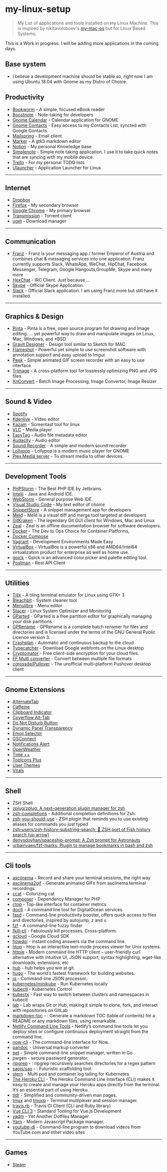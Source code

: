 # my-linux-setup

> My List of applications and tools installed on my Linux Machine. This is inspired by nikitavoloboev´s [my-mac-os](https://github.com/nikitavoloboev/my-mac-os)
but for Linux Based Systems.

This is a Work in progress. I will be adding more applications in the coming days.

## Base system

* I believe a development machine should be stable so, right now I am using Ubuntu 18.04 with Gnome as my Distro of Choice.

## Productivity

* [Bookworm](https://babluboy.github.io/bookworm/) - A simple, focused eBook reader
* [Boostnote](https://boostnote.io/) - Note-taking for developers
* [Gnome Calendar](https://wiki.gnome.org/Apps/Calendar) - Calendar application for GNOME
* [Gnome Contacts](https://wiki.gnome.org/Apps/Contacts) - Easy access to my Contacts List, syncted with Google Contacts.
* [Mailspring](https://getmailspring.com/) - Email client.
* [Marker](https://github.com/fabiocolacio/Marker) -  A gtk3 markdown editor 
* [Notion](https://www.notion.so) - My personal Knowledge base
* [Simplenote](https://simplenote.com/) - Simple note taking application. I use it to take quick notes that are syncing with my mobile device.
* [Trello](https://github.com/danielchatfield/trello-desktop) - For my personal TODO lists
* [Ulauncher](https://ulauncher.io/) - Application Launcher for Linux

---

## Internet

* [Dropbox](https://www.dropbox.com/home#/)
* [Firefox](https://www.mozilla.org/pt-PT/firefox/) - My secondary browser
* [Google Chrome](https://www.google.com/chrome/) - My primary browser
* [Transmission](https://transmissionbt.com/) - Torrent client
* [uget](https://ugetdm.com/) - Download manager

---

## Communication

* [Franz](https://meetfranz.com/) - Franz is your messaging app / former Emperor of Austria and combines chat & messaging services into one application. Franz currently supports Slack, WhatsApp, WeChat, HipChat, Facebook Messenger, Telegram, Google Hangouts,GroupMe, Skype and many more
* [HexChat](https://hexchat.github.io/) - IRC Client. Just because ...
* [Skype](https://www.skype.com/) - Official Skype Application.
* [Slack](https://slack.com) - Official Slack application. I am using Franz more but still have it installed.

---

## Graphics & Design

* [Pinta](https://pinta-project.com/pintaproject/pinta/) - Pinta is a free, open source program for drawing and image editing. ... yet powerful way to draw and manipulate images on Linux, Mac, Windows, and *BSD.
* [Gravit Designer](https://www.designer.io/#interface) - Design tool similar to Sketch for MAC
* [Flameshot](https://github.com/lupoDharkael/flameshot) - Powerful yet simple to use screenshot software with annotation support and easy upload to Imgur.
* [Peek](https://github.com/phw/peek) - Simple animated GIF screen recorder with an easy to use interface
* [Trimage](https://trimage.org/) - A cross-platform tool for losslessly optimizing PNG and JPG files.
* [XnConvert](https://www.xnview.com/en/xnconvert/) - Batch Image Processing, Image Convertor, Image Resizer

---

## Sound & Video

* [Spotify](https://www.spotify.com/)
* [Kdenlive](http://www.kdenlive.org/) - Video editor
* [Kazam](https://launchpad.net/kazam) - Screentast tool for linux
* [VLC](http://www.videolan.org/vlc/) - Media player
* [EasyTag](https://wiki.gnome.org/Apps/EasyTAG) - Audio file metadata editor
* [Audacity](https://sourceforge.net/projects/audacity/) - Audio editor
* [Sound Recorder](https://wiki.gnome.org/Apps/SoundRecorder) - A simple and modern sound recorder
* [Lollypop](https://wiki.gnome.org/Apps/Lollypop) - Lollypop is a modern music player for GNOME
* [Plex Media server](https://www.plex.tv/) -  To stream media to other devices.

---

## Development Tools

* [PHPStorm](https://www.jetbrains.com/phpstorm/) - The Best PHP IDE by Jetbrains.
* [Intelij](https://www.jetbrains.com/idea/) - Java and Android IDE.
* [WebStorm](https://www.jetbrains.com/webstorm/) - General purpose Web IDE.
* [Visual Studio Code](https://code.visualstudio.com/) - My text editor of choice
* [SnippetStore](https://github.com/ZeroX-DG/SnippetStore) -  A snippet management app for developers
* [Meld](http://meldmerge.org/) - Meld is a visual diff and merge tool targeted at developers
* [GitKraken](https://www.gitkraken.com/) - The legendary Git GUI client for Windows, Mac and Linux
* [Zeal](https://zealdocs.org/) - Zeal is an offline documentation browser for software developers.
* [Docker](https://www.docker.com/) - The Dev to Ops Choice for Container Platforms,
* [Docker Compose](https://docs.docker.com/compose/)
* [Vagrant](http://www.vagrantup.com) - Development Environments Made Easy
* [VirtualBox](https://www.virtualbox.org/) - VirtualBox is a powerful x86 and AMD64/Intel64 virtualization product for enterprise as well as home use.
* [gpick](http://www.gpick.org/) - Gpick is an advanced color picker and palette editing tool.
* [Postman](https://www.getpostman.com/) - Rest API Client

---

## Utilities

* [Tilix](https://github.com/gnunn1/tilix) - A tiling terminal emulator for Linux using GTK+ 3
* [Bleachbit](https://www.bleachbit.org/) - System cleaner tool
* [Menulibre](https://launchpad.net/menulibre) - Menu editor
* [Stacer](https://github.com/oguzhaninan/Stacer) - Linux System Optimizer and Monitoring
* [GParted](https://gparted.sourceforge.io/) - GParted is a free partition editor for graphically managing your disk partitions
* [GPRename](http://gprename.sourceforge.net/) - GPRename is a complete batch renamer for files and directories and is licensed under the terms of the GNU General Public Licence version 3.
* [Crashplan](https://www.crashplan.com/en-us/) - Automatic and continuous backup to the cloud 
* [Typecatcher](https://github.com/andrewsomething/typecatcher) - Download Google webfonts on the Linux desktop
* [Cryptomator](https://cryptomator.org/) - Free client-side encryption for your cloud files.
* [FF Multi converter](https://sourceforge.net/projects/ffmulticonv/) - Convert between multiple file formats
* [cgrossde/Pullover](https://github.com/cgrossde/Pullover) -  The unofficial multi-platform Pushover desktop client

---

## Gnome Extensions

* [AlternateTab](https://extensions.gnome.org/extension/15/alternatetab/)
* [Caffeine](https://extensions.gnome.org/extension/517/caffeine/)
* [Clipboard Indicator](https://extensions.gnome.org/extension/779/clipboard-indicator/)
* [Coverflow Alt-Tab](https://extensions.gnome.org/extension/97/coverflow-alt-tab/)
* [Do Not Disturb Button](https://extensions.gnome.org/extension/964/do-not-disturb-button/)
* [Dynamic Panel Transparency](https://extensions.gnome.org/extension/1011/dynamic-panel-transparency/)
* [Emoji Selector](https://extensions.gnome.org/extension/1162/emoji-selector/)
* [GSConnect](https://extensions.gnome.org/extension/1319/gsconnect/)
* [Notifications Alert](https://extensions.gnome.org/extension/258/notifications-alert-on-user-menu/)
* [OpenWeather](https://extensions.gnome.org/extension/750/openweather/)
* [Time ++](https://extensions.gnome.org/extension/1238/time/)
* [TopIcons Plus](https://extensions.gnome.org/extension/1031/topicons/)
* [User Themes](https://extensions.gnome.org/extension/19/user-themes/)
* [Vitals](https://extensions.gnome.org/extension/1460/vitals/)

---

## Shell

- ZSH Shell
- [zplug/zplug: A next\-generation plugin manager for zsh](https://github.com/zplug/zplug)
- [zsh-completions](https://github.com/zsh-users/zsh-completions) - Additional completion definitions for Zsh.
- [zsh-you-should-use](https://github.com/MichaelAquilina/zsh-you-should-use) - ZSH plugin that reminds you to use existing aliases for commands you just typed
- [zsh\-users/zsh\-history\-substring\-search: 🐠 ZSH port of Fish history search \(up arrow\)](https://github.com/zsh-users/zsh-history-substring-search)
- [denysdovhan/spaceship\-prompt: A Zsh prompt for Astronauts](https://github.com/denysdovhan/spaceship-prompt)
- [urbainvaes/fzf\-marks: Plugin to manage bookmarks in bash and zsh](https://github.com/urbainvaes/fzf-marks)

---

## Cli tools
- [asciinema](https://asciinema.org/) -  Record and share your terminal sessions, the right way
- [asciinema2gif](https://github.com/tav/asciinema2gif) -  Generate animated GIFs from asciinema terminal recordings
- [ccat](https://github.com/jingweno/ccat) - Colorizing cat
- [composer](https://getcomposer.org/) - Dependency Manager for PHP
- [ctop](https://github.com/bcicen/ctop) - Top-like interface for container metrics
- [doctl](https://github.com/digitalocean/doctl) - A command line tool for DigitalOcean services.
- [fasd](https://github.com/clvv/fasd) - Command-line productivity booster, offers quick access to files and directories, inspired by autojump, z and v.
- [fzf](https://github.com/junegunn/fzf) -  A command-line fuzzy finder
- [fkill-cli](https://github.com/sindresorhus/fkill-cli) -  Fabulously kill processes. Cross-platform.
- [gcloud](https://cloud.google.com/sdk/gcloud/) - Google Cloud SDK
- [howdoi](https://github.com/gleitz/howdoi) - instant coding answers via the command line.
- [htop](https://github.com/hishamhm/htop) -  htop is an interactive text-mode process viewer for Unix systems.
- [httpie](https://github.com/jakubroztocil/httpie) - Modern command line HTTP client – user-friendly curl alternative with intuitive UI, JSON support, syntax highlighting, wget-like downloads, extensions, etc
- [hub](https://github.com/github/hub) -  hub helps you win at git.
- [hugo](https://github.com/gohugoio/hugo) -  The world’s fastest framework for building websites.
- [jq](https://github.com/stedolan/jq) -  Command-line JSON processor.
- [kubernetes/minikube](https://github.com/kubernetes/minikube) - Run Kubernetes locally
- [kubectl](https://github.com/kubernetes/kubernetes/tree/master/pkg/kubectl) - Kubernetes Control
- [kubectx](https://github.com/ahmetb/kubectx) -  Fast way to switch between clusters and namespaces in kubectl
- [lab](https://github.com/zaquestion/lab) -  Lab wraps Git or Hub, making it simple to clone, fork, and interact with repositories on GitLab
- [markdown-toc](https://github.com/jonschlinkert/markdown-toc) - : Generate a markdown TOC (table of contents) for a README or any markdown files, using remarkable.
- [Netlify Command Line Tools](https://www.netlify.com/docs/cli/) - Netlify’s command line tools let you deploy sites or configure continuous deployment straight from the command line.
- [now-cli](https://github.com/zeit/now-cli) - The command-line interface for Now.
- [pandoc](https://github.com/jgm/pandoc) -  Universal markup converter
- [pet](https://github.com/knqyf263/pet) - Simple command\-line snippet manager, written in Go
- pwgen - secure password generator.
- [ripgrep](https://github.com/BurntSushi/ripgrep) - : ripgrep recursively searches directories for a regex pattern
- [saojs/sao](https://github.com/saojs/sao) - : Futuristic scaffolding tool.
- [stern](https://github.com/wercker/stern) - Multi pod and container log tailing for Kubernetes
- [The Heroku CLI](https://devcenter.heroku.com/articles/heroku-cli) - The Heroku Command Line Interface (CLI) makes it easy to create and manage your Heroku apps directly from the terminal. It’s an essential part of using Heroku.
- [tldr](https://github.com/tldr-pages/tldr) - Simplified and community\-driven man pages.
- [tmux](https://github.com/tmux/tmux) and [tmuxp](https://github.com/tmux-python/tmuxp) - Terminal multiplexer and session manager.
- [travis.rb](https://github.com/travis-ci/travis.rb) -  Travis CI Client (CLI and Ruby library)
- [Vue CLI 3](https://cli.vuejs.org/) - Standard Tooling for Vue.js Development
- [yadm](https://github.com/TheLocehiliosan/yadm) -  Yet Another Dotfiles Manager
- [Yarn](https://yarnpkg.com/en/) - Modern Javascript Package manager.
- [youtube-dl](https://github.com/rg3/youtube-dl) - Command-line program to download videos from YouTube.com and other video sites


---

## Games

* [Steam](https://store.steampowered.com)
